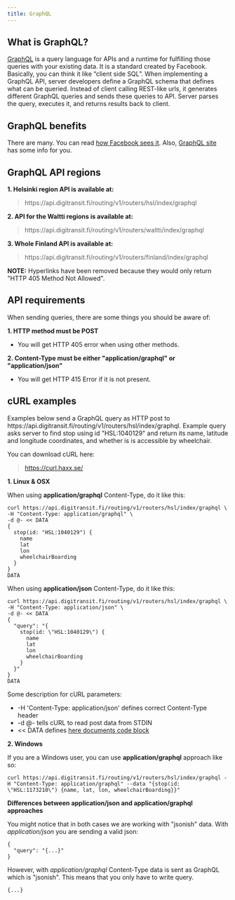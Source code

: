 ```yaml
---
title: GraphQL
---
```


## What is GraphQL?

[GraphQL](http://graphql.org/) is a query language for APIs and a runtime for fulfilling those queries with your existing data. It is a standard created by Facebook. Basically, you can think it like “client side SQL”. When implementing a GraphQL API, server developers define a GraphQL schema that defines what can be queried. Instead of client calling REST-like urls, it generates different GraphQL queries and sends these queries to API. Server parses the query, executes it, and returns results back to client.

## GraphQL benefits

There are many. You can read [how Facebook sees it](https://facebook.github.io/relay/docs/thinking-in-graphql.html). Also, [GraphQL site](http://graphql.org/) has some info for you.

## GraphQL API regions

**1. Helsinki region API is available at:**
> https://<i></i>api.digitransit.fi/routing/v1/routers/hsl/index/graphql

**2. API for the Waltti regions is available at:**
> https://<i></i>api.digitransit.fi/routing/v1/routers/waltti/index/graphql

**3. Whole Finland API is available at:**
> https://<i></i>api.digitransit.fi/routing/v1/routers/finland/index/graphql
 
**NOTE:** Hyperlinks have been removed because they would only return "HTTP 405 Method Not Allowed".

## API requirements

When sending queries, there are some things you should be aware of:

**1. HTTP method must be POST**
- You will get HTTP 405 error when using other methods.

**2. Content-Type must be either "application/graphql" or "application/json"**
- You will get HTTP 415 Error if it is not present.

## cURL examples

Examples below send a GraphQL query as HTTP post to https://<i></i>api.digitransit.fi/routing/v1/routers/hsl/index/graphql. Example query asks server to find stop using id "HSL:1040129" and return its name, latitude and longitude coordinates, and whether is is accessible by wheelchair.

You can download cURL here:
> https://curl.haxx.se/

**1. Linux & OSX**

When using **application/graphql** Content-Type, do it like this:
```
curl https://api.digitransit.fi/routing/v1/routers/hsl/index/graphql \
-H "Content-Type: application/graphql" \
-d @- << DATA
{
  stop(id: "HSL:1040129") {
    name
    lat
    lon
    wheelchairBoarding
  }  
}
DATA
```

When using **application/json** Content-Type, do it like this:
```
curl https://api.digitransit.fi/routing/v1/routers/hsl/index/graphql \
-H "Content-Type: application/json" \
-d @- << DATA
{
  "query": "{
    stop(id: \"HSL:1040129\") {
      name
      lat
      lon
      wheelchairBoarding
    }
  }"
}
DATA
```

Some description for cURL parameters:
- -H 'Content-Type: application/json' defines correct Content-Type header
- -d @- tells cURL to read post data from STDIN
- << DATA defines [here documents code block](http://www.tldp.org/LDP/abs/html/here-docs.html)

**2. Windows**

If you are a Windows user, you can use **application/graphql** approach like so:
```
curl https://api.digitransit.fi/routing/v1/routers/hsl/index/graphql -H "Content-Type: application/graphql" --data "{stop(id: \"HSL:1173210\") {name, lat, lon, wheelchairBoarding}}"
```

**Differences between application/json and application/graphql approaches**

You might notice that in both cases we are working with "jsonish" data.
With *application/json* you are sending a valid json:
```
{
  "query": "{...}"
}
```

However, with *application/graphql* Content-Type data is sent as GraphQL which is "jsonish". This means that you only have to write query.

```
{...}
```
